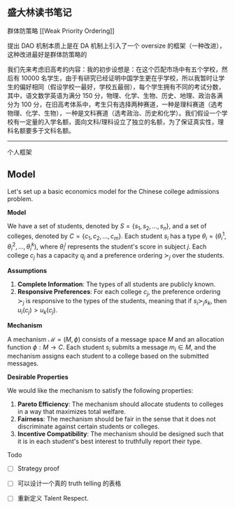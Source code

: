 

## 盛大林读书笔记

群体防策略 [[Weak Priority Ordering]] 

提出 DAO 机制本质上是在 DA 机制上引入了一个 oversize 的框架（一种改进），这种改进最好是群体防策略的

我们先来考虑旧高考的内容：我的初步设想是：在这个匹配市场中有五个学校，然后有 10000 名学生，由于有研究已经证明中国学生更在乎学校，所以我暂时让学生的偏好相同（假设学校一最好，学校五最弱），每个学生拥有不同的考试分数，其中，语文数学英语为满分 150 分，物理、化学、生物、历史、地理、政治各满分为 100 分，在旧高考体系中，考生只有选择两种赛道，一种是理科赛道（选考物理、化学、生物），一种是文科赛道（选考政治、历史和化学）。我们假设一个学校有一定量的入学名额，面向文科/理科设立了独立的名额，为了保证真实性，理科名额要多于文科名额。


---

个人框架

## Model 

Let's set up a basic economics model for the Chinese college admissions problem.

**Model**

We have a set of students, denoted by $S = \{s_1, s_2,..., s_n\}$, and a set of colleges, denoted by $C = \{c_1, c_2,..., c_m\}$. Each student $s_i$ has a type $\theta_i = (\theta_i^1, \theta_i^2,..., \theta_i^k)$, where $\theta_i^j$ represents the student's score in subject $j$. Each college $c_j$ has a capacity $q_j$ and a preference ordering $\succ_j$ over the students.

**Assumptions**

1. **Complete Information**: The types of all students are publicly known.
3. **Responsive Preferences**: For each college $c_j$, the preference ordering $\succ_j$ is responsive to the types of the students, meaning that if $s_i \succ_j s_k$, then $u_i(c_j) > u_k(c_j)$.

**Mechanism**

A mechanism $\mathcal{M} = (M, \phi)$ consists of a message space $M$ and an allocation function $\phi: M \rightarrow C$. Each student $s_i$ submits a message $m_i \in M$, and the mechanism assigns each student to a college based on the submitted messages.

**Desirable Properties**

We would like the mechanism to satisfy the following properties:

1. **Pareto Efficiency**: The mechanism should allocate students to colleges in a way that maximizes total welfare.
2. **Fairness**: The mechanism should be fair in the sense that it does not discriminate against certain students or colleges.
3. **Incentive Compatibility**: The mechanism should be designed such that it is in each student's best interest to truthfully report their type.




Todo

- [ ] Strategy proof 
- [ ] 可以设计一个真的 truth telling 的表格
- [ ] 重新定义 Talent Respect.





